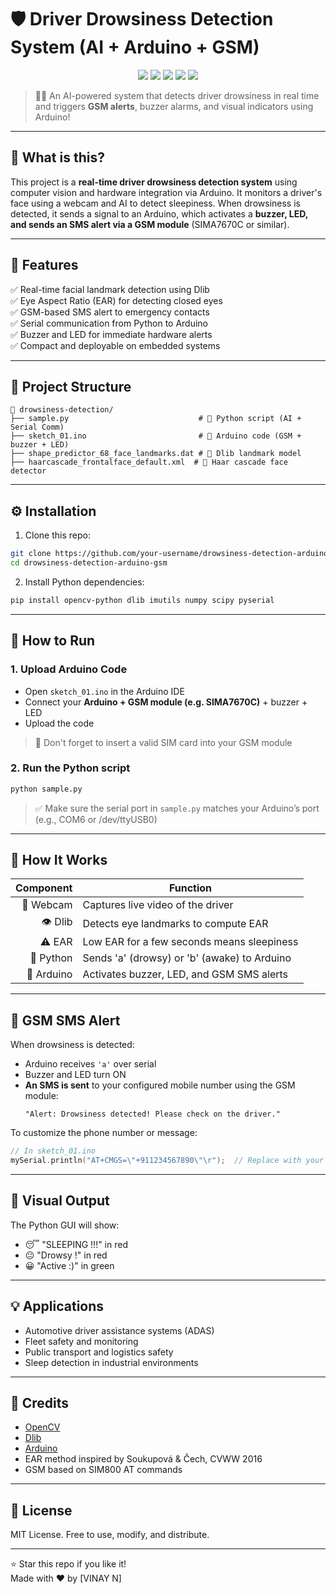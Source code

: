 # 🛡️ Driver Drowsiness Detection System (AI + Arduino + GSM)

<p align="center">
  <img src="https://img.shields.io/badge/python-3.8+-blue.svg">
  <img src="https://img.shields.io/badge/OpenCV-Real--Time-green">
  <img src="https://img.shields.io/badge/Dlib-FacialLandmarks-yellow">
  <img src="https://img.shields.io/badge/GSM-SIMA7670C-blueviolet">
  <img src="https://img.shields.io/badge/Status-Prototype-brightgreen">
</p>

> 🚗💤 An AI-powered system that detects driver drowsiness in real time and triggers **GSM alerts**, buzzer alarms, and visual indicators using Arduino!

---

## 🧠 What is this?

This project is a **real-time driver drowsiness detection system** using computer vision and hardware integration via Arduino. It monitors a driver's face using a webcam and AI to detect sleepiness. When drowsiness is detected, it sends a signal to an Arduino, which activates a **buzzer, LED, and sends an SMS alert via a GSM module** (SIMA7670C or similar).

---

## 🌟 Features

✅ Real-time facial landmark detection using Dlib  
✅ Eye Aspect Ratio (EAR) for detecting closed eyes  
✅ GSM-based SMS alert to emergency contacts  
✅ Serial communication from Python to Arduino  
✅ Buzzer and LED for immediate hardware alerts  
✅ Compact and deployable on embedded systems  

---

## 📂 Project Structure

```
📁 drowsiness-detection/
├── sample.py                             # 🧠 Python script (AI + Serial Comm)
├── sketch_01.ino                         # 🔌 Arduino code (GSM + buzzer + LED)
├── shape_predictor_68_face_landmarks.dat # 📌 Dlib landmark model
├── haarcascade_frontalface_default.xml  # 👤 Haar cascade face detector
```

---

## ⚙️ Installation

1. Clone this repo:
```bash
git clone https://github.com/your-username/drowsiness-detection-arduino-gsm.git
cd drowsiness-detection-arduino-gsm
```

2. Install Python dependencies:
```bash
pip install opencv-python dlib imutils numpy scipy pyserial
```

---

## 🚀 How to Run

### 1. Upload Arduino Code

- Open `sketch_01.ino` in the Arduino IDE
- Connect your **Arduino + GSM module (e.g. SIMA7670C)** + buzzer + LED
- Upload the code

> 🔧 Don't forget to insert a valid SIM card into your GSM module

### 2. Run the Python script

```bash
python sample.py
```

> ✅ Make sure the serial port in `sample.py` matches your Arduino’s port (e.g., COM6 or /dev/ttyUSB0)

---

## 🧪 How It Works

| Component | Function |
|----------:|----------|
| 🎥 Webcam | Captures live video of the driver |
| 👁️ Dlib | Detects eye landmarks to compute EAR |
| ⚠️ EAR | Low EAR for a few seconds means sleepiness |
| 🧠 Python | Sends 'a' (drowsy) or 'b' (awake) to Arduino |
| 🔔 Arduino | Activates buzzer, LED, and GSM SMS alerts |

---

## 📲 GSM SMS Alert

When drowsiness is detected:

- Arduino receives `'a'` over serial
- Buzzer and LED turn ON
- **An SMS is sent** to your configured mobile number using the GSM module:
  ```
  "Alert: Drowsiness detected! Please check on the driver."
  ```

To customize the phone number or message:
```cpp
// In sketch_01.ino
mySerial.println("AT+CMGS=\"+911234567890\"\r");  // Replace with your number
```

---

## 📸 Visual Output

The Python GUI will show:
- 😴 "SLEEPING !!!" in red  
- 😐 "Drowsy !" in red  
- 😀 "Active :)" in green  

---

## 💡 Applications

- Automotive driver assistance systems (ADAS)  
- Fleet safety and monitoring  
- Public transport and logistics safety  
- Sleep detection in industrial environments  

---

## 🙏 Credits

- [OpenCV](https://opencv.org/)  
- [Dlib](http://dlib.net/)  
- [Arduino](https://www.arduino.cc/)  
- EAR method inspired by Soukupová & Čech, CVWW 2016  
- GSM based on SIM800 AT commands  

---

## 📜 License

MIT License. Free to use, modify, and distribute.

---

⭐️ Star this repo if you like it!  
Made with ❤️ by [VINAY N]
